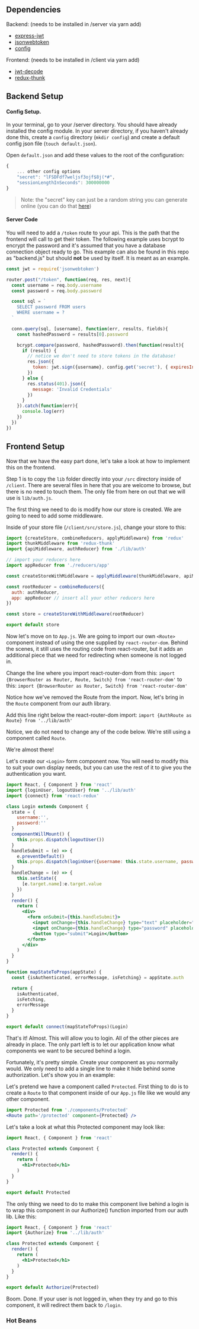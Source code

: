## Dependencies
Backend: (needs to be installed in /server via yarn add)
*   [express-jwt](https://www.npmjs.com/package/express-jwt)
*   [jsonwebtoken](https://www.npmjs.com/package/jsonwebtoken)
*   [config](https://www.npmjs.com/package/config) 

Frontend: (needs to be installed in /client via yarn add)
*   [jwt-decode](https://www.npmjs.com/package/jwt-decode)
*   [redux-thunk](https://www.npmjs.com/pacakage/redux-thunk)

## Backend Setup
#### Config Setup.

In your terminal, go to your /server directory. You should have already installed the config module. In your server directory, if you haven't already done this, create a `config` directory (`mkdir config`) and create a default config json file (`touch default.json`).

Open `default.json` and add these values to the root of the configuration:
```javascript
{
    ... other config options
    "secret": "lFSDFdf7weljsf3ojf$8j(*#",
    "sessionLengthInSeconds": 300000000
} 
```

>Note: the "secret" key can just be a random string you can generate online (you can do that [here](https://passwordsgenerator.net/))

#### Server Code

You will need to add a `/token` route to your api. This is the path that the frontend will call to get their token. The following example uses bcrypt to encrypt the password and it's assumed that you have a database connection object ready to go. This example can also be found in this repo as "backend.js" but should **not** be used by itself. It is meant as an example.

```javascript
const jwt = require('jsonwebtoken')

router.post("/token", function(req, res, next){
  const username = req.body.username
  const password = req.body.password

  const sql = `
    SELECT password FROM users
    WHERE username = ?
  `

  conn.query(sql, [username], function(err, results, fields){
    const hashedPassword = results[0].password

    bcrypt.compare(password, hashedPassword).then(function(result){
      if (result) {
        // notice we don't need to store tokens in the database!
        res.json({
          token: jwt.sign({username}, config.get('secret'), { expiresIn: config.get('sessionLengthInSeconds') })
        })
      } else {
        res.status(401).json({
          message: 'Invalid Credentials'
        })
      }
    }).catch(function(err){
      console.log(err)
    })
  })
})
```


## Frontend Setup
Now that we have the easy part done, let's take a look at how to implement this on the frontend.

Step 1 is to copy the `lib` folder directly into your `/src` directory inside of `/client`. There are several files in here that you are welcome to browse, but there is no need to touch them. The only file from here on out that we will use is `lib/auth.js`.

The first thing we need to do is modify how our store is created. We are going to need to add some middleware.

Inside of your store file (`/client/src/store.js`), change your store to this:

```javascript
import {createStore, combineReducers, applyMiddleware} from 'redux'
import thunkMiddleware from 'redux-thunk'
import {apiMiddleware, authReducer} from './lib/auth'

// import your reducers here
import appReducer from './reducers/app'

const createStoreWithMiddleware = applyMiddleware(thunkMiddleware, apiMiddleware)(createStore)

const rootReducer = combineReducers({
  auth: authReducer,
  app: appReducer // insert all your other reducers here
})

const store = createStoreWithMiddleware(rootReducer)

export default store
```


Now let's move on to `App.js`. We are going to import our own `<Route>` component instead of using the one supplied by `react-router-dom`. Behind the scenes, it still uses the routing code from react-router, but it adds an additional piece that we need for redirecting when someone is not logged in.

Change the line where you import react-router-dom from this:
`import {BrowserRouter as Router, Route, Switch} from 'react-router-dom'`
to this:
`import {BrowserRouter as Router, Switch} from 'react-router-dom'`

Notice how we've removed the Route from the import. Now, let's bring in the `Route` component from our auth library.

Add this line right below the react-router-dom import:
`import {AuthRoute as Route} from '../lib/auth'`

Notice, we do not need to change any of the code below. We're still using a component called `Route`.

We're almost there!

Let's create our `<Login>` form component now. You will need to modify this to suit your own display needs, but you can use the rest of it to give you the authentication you want.

```jsx
import React, { Component } from 'react'
import {loginUser, logoutUser} from '../lib/auth'
import {connect} from 'react-redux'

class Login extends Component {
  state = {
    username:'',
    password:''
  }
  componentWillMount() {
    this.props.dispatch(logoutUser())
  }
  handleSubmit = (e) => {
    e.preventDefault()
    this.props.dispatch(loginUser({username: this.state.username, password:this.state.password}))
  }
  handleChange = (e) => {
    this.setState({
      [e.target.name]:e.target.value
    })
  }
  render() {
    return (
      <div>
        <form onSubmit={this.handleSubmit}>
          <input onChange={this.handleChange} type="text" placeholder="username" name="username" value={this.state.username} />
          <input onChange={this.handleChange} type="password" placeholder="password" name="password" value={this.state.password} />
          <button type="submit">Login</button>
        </form>
      </div>
    )
  }
}

function mapStateToProps(appState) {
  const {isAuthenticated, errorMessage, isFetching} = appState.auth

  return {
    isAuthenticated,
    isFetching,
    errorMessage
  }
}

export default connect(mapStateToProps)(Login)
```

That's it! Almost. This will allow you to login. All of the other pieces are already in place. The only part left is to let our application know what components we want to be secured behind a login.

Fortunately, it's pretty simple. Create your component as you normally would. We only need to add a single line to make it hide behind some authorization. Let's show you in an example:

Let's pretend we have a component called `Protected`. First thing to do is to create a `Route` to that component inside of our `App.js` file like we would any other component.

```jsx
import Protected from './components/Protected'
<Route path='/protected' component={Protected} />
```

Let's take a look at what this Protected component may look like:

```jsx
import React, { Component } from 'react'

class Protected extends Component {
  render() {
    return (
      <h1>Protected</h1>
    )
  }
}

export default Protected
```

The only thing we need to do to make this component live behind a login is to wrap this component in our Authorize() function imported from our auth lib. Like this:

```jsx
import React, { Component } from 'react'
import {Authorize} from '../lib/auth'

class Protected extends Component {
  render() {
    return (
      <h1>Protected</h1>
    )
  }
}

export default Authorize(Protected)
```

Boom. Done. If your user is not logged in, when they try and go to this component, it will redirect them back to `/login`.

### Hot Beans
